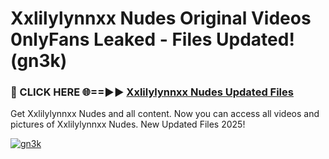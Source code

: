 # Xxlilylynnxx Nudes Original Videos 0nlyFans Leaked - Files Updated! (gn3k)

<h3>🔴 CLICK HERE 🌐==►► <a href="https://tinyurl.com/yc6ubb5a" rel="nofollow">Xxlilylynnxx Nudes Updated Files</a></h3>

Get Xxlilylynnxx Nudes and all content. Now you can access all videos and pictures of Xxlilylynnxx Nudes. New Updated Files 2025!

[![gn3k](https://i.imgur.com/7eu0CRL.gif)](https://tinyurl.com/yc6ubb5a)
